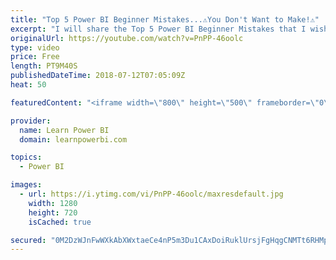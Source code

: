 ```yaml
---
title: "Top 5 Power BI Beginner Mistakes...⚠️You Don't Want to Make!⚠️"
excerpt: "I will share the Top 5 Power BI Beginner Mistakes that I wish I hadn't made when I started out with Power BI. ❌ Not Focusing on the Relationship ❌ Using the Same Old Names ❌ Mind Your Table Manners ✅ Pro Move: Measure Folders ❌ Not Managing by Exception ------------------------------------------------------------------------"
originalUrl: https://youtube.com/watch?v=PnPP-46oolc
type: video
price: Free
length: PT9M40S
publishedDateTime: 2018-07-12T07:05:09Z
heat: 50

featuredContent: "<iframe width=\"800\" height=\"500\" frameborder=\"0\" src=\"https://www.youtube.com/embed/PnPP-46oolc\" allow=\"accelerometer; autoplay; encrypted-media; gyroscope; picture-in-picture\" allowfullscreen></iframe>"

provider:
  name: Learn Power BI
  domain: learnpowerbi.com

topics:
  - Power BI

images:
  - url: https://i.ytimg.com/vi/PnPP-46oolc/maxresdefault.jpg
    width: 1280
    height: 720
    isCached: true

secured: "0M2DzWJnFwWXkAbXWxtaeCe4nP5m3Du1CAxDoiRuklUrsjFgHqgCNMTt6RHMp7PIhmq7DH29xCuw8wxpy9rkjdHGXolnIwDhJaiDGpdFNN9LHNeHen/Q8F/RMpFn5xQ9xA0OIJCM8lvT7UZ5Mh8ZwyqpDRUx5ztxj95o+8SKnk+7G4HUEEj/JvQwTxd/Pn41CtOtHvFA6h83ak0sujsMqd5H9ENlQecy6S2YP7P8NCb+5lFriamtoIdv3dm4EYFng850tJ9jcYoTZbHOCu0NuX1lP/PPfLTra9wClB1ahQGZFidsMN96X2p7j9z1EyE1N4HwNrFJwdebXs7GipYTYItC8Jg+/T9che1JR0+QStD//46FrDEB4JPsC37e3tIiX5daOUTo6Koc196fCgp0Sb47fPZt97l71vXiOBfdt2zkbOWLiMmErTpTCBPcD73B;k+Wl/kR1BzvJu+uggMrWrw=="
---
```


